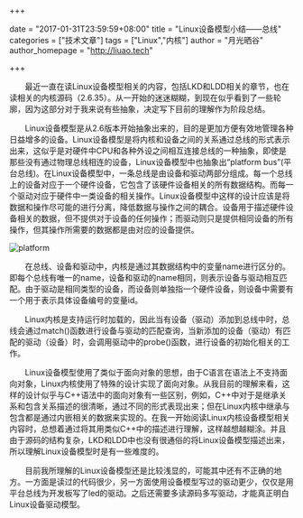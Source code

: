 +++

date = "2017-01-31T23:59:59+08:00"
title = "Linux设备模型小结——总线"
categories = ["技术文章"]
tags = ["Linux","内核"]
author = "月光晒谷"
author_homepage =  "http://liuao.tech"

+++


&nbsp; &nbsp; &nbsp; &nbsp;最近一直在读Linux设备模型相关的内容，包括LKD和LDD相关的章节，也在读相关的内核源码（2.6.35）。从一开始的迷迷糊糊，到现在似乎看到了一些轮廓，因为这部分对于我来说有些抽象，决定写下目前的理解作为阶段总结。

<!--more-->


&nbsp; &nbsp; &nbsp; &nbsp;Linux设备模型是从2.6版本开始抽象出来的，目的是更加方便有效地管理各种日益增多的设备。Linux设备模型是将内核和设备之间的关系通过总线的形式表示出来，这似乎是对硬件中CPU和各种外设之间相互连接总线的一种抽象，即使是那些没有通过物理总线相连的设备，Linux设备模型中也抽象出“platform bus”(平台总线)。在Linux设备模型中，一条总线是由设备和驱动两部分组成。每一个总线上的设备对应于一个硬件设备，它包含了该硬件设备相关的所有数据结构。而每一个驱动对应于硬件中一类设备的相关操作。Linux设备模型中这样的设计应该是将数据和操作尽可能的进行分离，降低数据与操作之间的耦合。设备用于描述硬件设备相关的数据，但不提供对于设备的任何操作；而驱动则只是提供相同设备的所有操作，但其操作所需要的数据都是由对应的设备提供。

![platform](http://liuao.tech/images/platform.png)

&nbsp; &nbsp; &nbsp; &nbsp;在总线、设备和驱动中，内核是通过其数据结构中的变量name进行区分的。即每个总线有唯一的name，设备和驱动的name相同，则表示设备与驱动相互匹配。由于驱动是相同类型的设备，而设备则单独指一个硬件设备，则设备中需要有一个用于表示具体设备编号的变量id。


&nbsp; &nbsp; &nbsp; &nbsp;Linux内核是支持运行时加载的，因此当有设备（驱动）添加到总线中时，总线会通过match()函数进行设备与驱动的匹配查询，当新添加的设备（驱动）有匹配的驱动（设备）时，会调用驱动中的probe()函数，进行设备的初始化相关的工作。


&nbsp; &nbsp; &nbsp; &nbsp;Linux设备模型使用了类似于面向对象的思想，由于C语言在语法上不支持面向对象，Linux内核使用了特殊的设计实现了面向对象。从我目前的理解来看，这样的设计似乎与C++语法中的面向对象有一些区别，例如，C++中对于是继承关系和包含关系描述的很清晰，通过不同的形式表现出来；但在Linux内核中继承与包含都是通过内嵌相关的数据来实现的。在我一开始阅读Linux内核设备模型相关内容时，总想着通过将其用类似C++中的描述进行理解，这样越想越糊涂。并且由于源码的结构复杂，LKD和LDD中也没有很通俗的将Linux设备模型描述出来，所以理解Linux设备模型时是有一些难度的。


&nbsp; &nbsp; &nbsp; &nbsp;目前我所理解的Linux设备模型还是比较浅显的，可能其中还有不正确的地方。一方面是读过的代码很少，另一方面使用设备模型写过的驱动更少，仅仅是用平台总线为开发板写了led的驱动。之后还需要多读源码多写驱动，才能真正明白Linux设备驱动模型。

